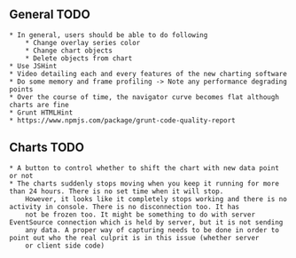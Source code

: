 ## General TODO
    * In general, users should be able to do following
        * Change overlay series color
        * Change chart objects
        * Delete objects from chart
    * Use JSHint
    * Video detailing each and every features of the new charting software
    * Do some memory and frame profiling -> Note any performance degrading points
    * Over the course of time, the navigator curve becomes flat although charts are fine
    * Grunt HTMLHint
    * https://www.npmjs.com/package/grunt-code-quality-report

## Charts TODO
    * A button to control whether to shift the chart with new data point or not
    * The charts suddenly stops moving when you keep it running for more than 24 hours. There is no set time when it will stop.
        However, it looks like it completely stops working and there is no activity in console. There is no disconnection too. It has
        not be frozen too. It might be something to do with server EventSource connection which is held by server, but it is not sending
        any data. A proper way of capturing needs to be done in order to point out who the real culprit is in this issue (whether server
        or client side code)
